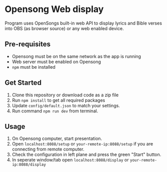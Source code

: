 # Opensong Web display
Program uses OpenSongs built-in web API to display lyrics and Bible verses into OBS (as browser source) or any web enabled device.

## Pre-requisites
* Opensong must be on the same network as the app is running
* Web server must be enabled on Opensong
* ```npm``` must be installed

## Get Started
1. Clone this repository or download code as a zip file
2. Run ```npm install``` to get all required packages
3. Update ```config/default.json``` to match your settings.
4. Run command ```npm run dev``` from terminal.

## Usage
1. On Opensong computer, start presentation.
2. Open ```localhost:8088/setup``` or ```your-remote-ip:8088/setup``` if you are connecting from remote computer.
3. Check the configuration in left plane and press the green "Start" button.
4. In seperate window/tab open ```localhost:8088/display``` or ```your-remote-ip:8088/display```
